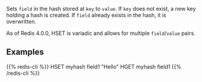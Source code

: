 Sets `field` in the hash stored at `key` to `value`.
If `key` does not exist, a new key holding a hash is created.
If `field` already exists in the hash, it is overwritten.

As of Redis 4.0.0, HSET is variadic and allows for multiple `field`/`value` pairs.

## Examples

{{% redis-cli %}}
HSET myhash field1 "Hello"
HGET myhash field1
{{% /redis-cli %}}

